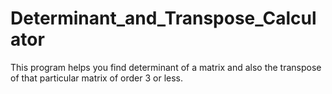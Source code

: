 # Determinant_and_Transpose_Calculator
This program helps you find determinant of a matrix and also the transpose of that particular matrix of order 3 or less.
